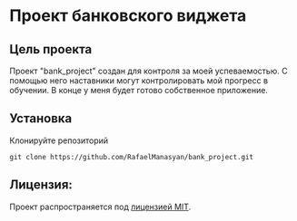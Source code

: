 # Проект банковского виджета
## Цель проекта
Проект "bank_project" создан для контроля за моей успеваемостью.
С помощью него наставники могут контролировать мой прогресс в обучении.
В конце у меня будет готово собственное приложение.
## Установка
Клонируйте репозиторий
```
git clone https://github.com/RafaelManasyan/bank_project.git
```
## Лицензия:
Проект распространяется под [лицензией MIT](LICENSE).
